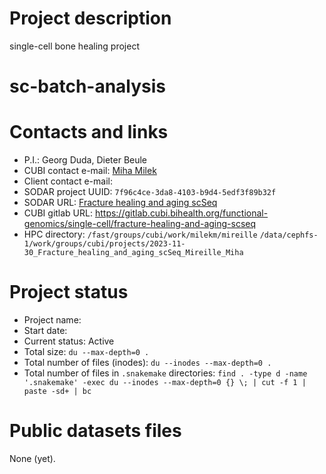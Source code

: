 
# Project description

single-cell bone healing project

# sc-batch-analysis

# Contacts and links

- P.I.: Georg Duda, Dieter Beule
- CUBI contact e-mail: [Miha Milek](mailto:miha.milek@bih-charite.de)
- Client contact e-mail: 
- SODAR project UUID: `7f96c4ce-3da8-4103-b9d4-5edf3f89b32f`
- SODAR URL: [Fracture healing and aging scSeq](https://sodar.bihealth.org/project/7f96c4ce-3da8-4103-b9d4-5edf3f89b32f)
- CUBI gitlab URL: https://gitlab.cubi.bihealth.org/functional-genomics/single-cell/fracture-healing-and-aging-scseq
- HPC directory: `/fast/groups/cubi/work/milekm/mireille` `/data/cephfs-1/work/groups/cubi/projects/2023-11-30_Fracture_healing_and_aging_scSeq_Mireille_Miha`

# Project status

- Project name: 
- Start date: 
- Current status: Active
- Total size: `du --max-depth=0 .`
- Total number of files (inodes): `du --inodes --max-depth=0 .`
- Total number of files in `.snakemake` directories: `find . -type d -name '.snakemake' -exec du --inodes --max-depth=0 {} \; | cut -f 1 | paste -sd+ | bc`

# Public datasets files

None (yet).                                                                                                                                                                                                                                                                                                                                                                                                                                                                                                                                                                                                                                                                                                                                                                                                                                                                                           
